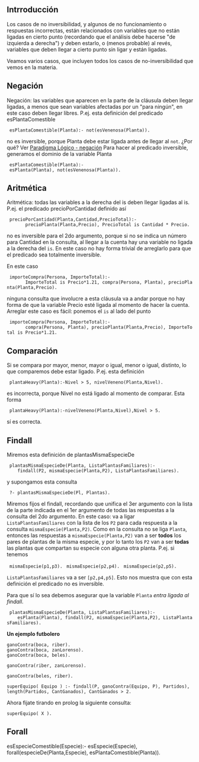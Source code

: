 Intrroducción
-------------

Los casos de no inversibilidad, y algunos de no funcionamiento o respuestas incorrectas, están relacionados con variables que no están ligadas en cierto punto (recordando que el análisis debe hacerse "de izquierda a derecha") y deben estarlo, o (menos probable) al revés, variables que deben llegar a cierto punto sin ligar y están ligadas.

Veamos varios casos, que incluyen todos los casos de no-inversibilidad que vemos en la materia.

Negación
--------

Negación: las variables que aparecen en la parte de la cláusula deben llegar ligadas, a menos que sean variables afectadas por un "para ningún", en este caso deben llegar libres. P.ej. esta definición del predicado esPlantaComestible

` esPlantaComestible(Planta):- not(esVenenosa(Planta)).`

no es inversible, porque Planta debe estar ligada antes de llegar al `not`.
¿Por qué? Ver [Paradigma Lógico - negación](paradigma-logico---negacion.html) Para hacer al predicado inversible, generamos el dominio de la variable Planta

` esPlantaComestible(Planta):- esPlanta(Planta), not(esVenenosa(Planta)).`

Aritmética
----------

Aritmética: todas las variables a la derecha del is deben llegar ligadas al is. P.ej. el predicado precioPorCantidad definido así

` precioPorCantidad(Planta,Cantidad,PrecioTotal):- `
`       precioPlanta(Planta,Precio), PrecioTotal is Cantidad * Precio.`

no es inversible para el 2do argumento, porque si no se indica un número para Cantidad en la consulta, al llegar a la cuenta hay una variable no ligada a la derecha del `is`.
En este caso no hay forma trivial de arreglarlo para que el predicado sea totalmente inversible.

En este caso

` importeCompra(Persona, ImporteTotal):- `
`       ImporteTotal is Precio*1.21, compra(Persona, Planta), precioPlanta(Planta,Precio).`

ninguna consulta que involucre a esta cláusula va a andar porque no hay forma de que la variable Precio esté ligada al momento de hacer la cuenta. Arreglar este caso es fácil: ponemos el `is` al lado del punto

` importeCompra(Persona, ImporteTotal):- `
`       compra(Persona, Planta), precioPlanta(Planta,Precio), ImporteTotal is Precio*1.21.`

Comparación
-----------

Si se compara por mayor, menor, mayor o igual, menor o igual, distinto, lo que comparemos debe estar ligado. P.ej. esta definición

` plantaHeavy(Planta):-Nivel > 5, nivelVeneno(Planta,Nivel).`

es incorrecta, porque Nivel no está ligado al momento de comparar. Esta forma

` plantaHeavy(Planta):-nivelVeneno(Planta,Nivel),Nivel > 5.`

sí es correcta.

Findall
-------

Miremos esta definición de plantasMismaEspecieDe

` plantasMismaEspecieDe(Planta, ListaPlantasFamiliares):- `
`    findall(P2, mismaEspecie(Planta,P2), ListaPlantasFamiliares).`

y supongamos esta consulta

` ?- plantasMismaEspecieDe(Pl, Plantas).`

Miremos fijos el findall, recordando que unifica el 3er argumento con la lista de la parte indicada en el 1er argumento de todas las respuestas a la consulta del 2do argumento.
En este caso: va a ligar `ListaPlantasFamiliares` con la lista de los `P2` para cada respuesta a la consulta `mismaEspecie(Planta,P2)`.
Como en la consulta no se liga `Planta`, entonces las respuestas a `mismaEspecie(Planta,P2)` van a ser **todos** los pares de plantas de la misma especie, y por lo tanto los `P2` van a ser **todas** las plantas que compartan su especie con alguna otra planta.
P.ej. si tenemos

` mismaEspecie(p1,p3).`
` mismaEspecie(p2,p4).`
` mismaEspecie(p2,p5).`

`ListaPlantasFamiliares` va a ser `[p2,p4,p5]`. Esto nos muestra que con esta definición el predicado no es inversible.

Para que sí lo sea debemos asegurar que la variable `Planta` *entra ligada al findall*.

` plantasMismaEspecieDe(Planta, ListaPlantasFamiliares):- `
`    esPlanta(Planta), findall(P2, mismaEspecie(Planta,P2), ListaPlantasFamiliares).`

**Un ejemplo futbolero**

    ganoContra(boca, riber).
    ganoContra(boca, zanLorenso).
    ganoContra(boca, beles).

    ganoContra(riber, zanLorenso).

    ganoContra(beles, riber).

    superEquipo( Equipo ) :- findall(P, ganoContra(Equipo, P), Partidos), length(Partidos, CantGanados), CantGanados > 2.

Ahora fijate tirando en prolog la siguiente consulta:

    superEquipo( X ).

Forall
------

esEspecieComestible(Especie):- esEspecie(Especie), forall(especieDe(Planta,Especie), esPlantaComestible(Planta)).
